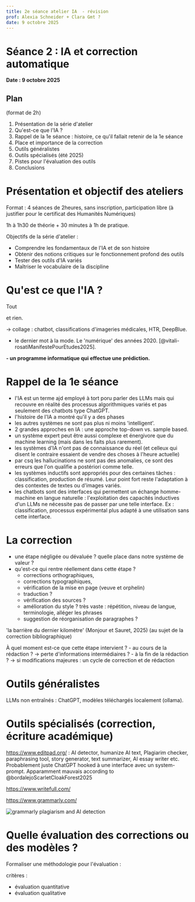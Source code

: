```yaml
---
title: 2e séance atelier IA  - révision 
prof: Alexia Schneider + Clara Gmt ? 
date: 9 octobre 2025
---
```

# Séance 2 : IA et correction automatique

**Date : 9 octobre 2025**

## Plan 

(format de 2h)
1. Présentation de la série d'atelier 
2. Qu'est-ce que l'IA ? 
3. Rappel de la 1e séance : histoire, ce qu'il fallait retenir de la 1e séance
4. Place et importance de la correction 
5. Outils généralistes 
6. Outils spécialisés (été 2025)
7. Pistes pour l'évaluation des outils
8. Conclusions

# Présentation et objectif des ateliers 

Format : 4 séances de 2heures, sans inscription, participation libre (à justifier pour le certificat des Humanités Numériques)

1h à 1h30 de théorie + 30 minutes à 1h de pratique.

Objectifs de la série d'atelier : 

- Comprendre les fondamentaux de l'IA et de son histoire
- Obtenir des notions critiques sur le fonctionnement profond des outils
- Tester des outils d'IA variés 
- Maîtriser le vocabulaire de la discipline


# Qu'est ce que l'IA ? 

Tout 

et rien. 

-> collage : chatbot, classifications d'imageries médicales, HTR, DeepBlue. 

- le dernier mot à la mode. Le 'numérique' des années 2020. [@vitali-rosatiManifestePourEtudes2025]. 

**- un programme informatique qui effectue une prédiction.**


# Rappel de la 1e séance

- l'IA est un terme ajd employé à tort poru parler des LLMs mais qui recouvre en réalité des processus algorithmiques variés et pas seulement des chatbots type ChatGPT.
- l'histoire de l'IA a montré qu'il y a des phases
- les autres systèmes ne sont pas plus ni moins 'intelligent'. 
- 2 grandes approches en IA : une approche top-down vs. sample based. 
- un système expert peut être aussi complexe et énergivore que du machine learning (mais dans les faits plus rarement).
- les systèmes d'IA n'ont pas de connaissance du réel (et celleux qui disent le contraire essaient de vendre des choses à l'heure actuelle)
- par csq les hallucinations ne sont pas des anomalies, ce sont des erreurs que l'on qualifie a postériori comme telle. 
- les systèmes inductifs sont appropriés pour des certaines tâches : classification, production de résumé. Leur point fort reste l'adaptation à des contextes de textes ou d'images variés. 
- les chatbots sont des interfaces qui permettent un échange homme-machine en langue naturelle : l'exploitation des capacités inductives d'un LLMs ne nécessite pas de passer par une telle interface. Ex : classification, processus expérimental plus adapté à une utilisation sans cette interface. 

# La correction 

- une étape négligée ou dévaluée ? quelle place dans notre système de valeur ? 
- qu'est-ce qui rentre réellement dans cette étape ? 
    - corrections orthographiques, 
    - corrections typographiques,
    - vérification de la mise en page (veuve et orphelin)
    - traduction ? 
    - vérification des sources ?
    - amélioration du style ? très vaste : répétition, niveau de langue, terminologie, alléger les phrases
    - suggestion de réorganisation de paragraphes ?
    
'la barrière du dernier kilomètre' (Monjour et Sauret, 2025) (au sujet de la correction bibliographique)

À quel moment est-ce que cette étape intervient ?
    - au cours de la rédaction ? -> perte d'informations intermédiaires ?
    - à la fin de la rédaction ? -> si modifications majeures : un cycle de correction et de rédaction


# Outils généralistes

LLMs non entraînés : ChatGPT, modèles téléchargés localement (ollama). 

# Outils spécialisés (correction, écriture académique)

https://www.editpad.org/ : AI detector, humanize AI text, Plagiarim checker, paraphrasing tool, story generator, text summarizer, AI essay writer etc. Probablement juste ChatGPT hooked à une interface avec un system-prompt. Apparamment mauvais according to @bordalejoScarletCloakForest2025

https://www.writefull.com/

https://www.grammarly.com/

![grammarly plagiarism and AI detection ](img/grammarly_signup.png)


<!-- pratique -->

# Quelle évaluation des corrections ou des modèles ? 

Formaliser une méthodologie pour l'évaluation : 

critères :  

- évaluation quantitative 
- évaluation qualitative 